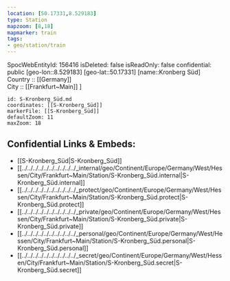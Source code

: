 ```yaml
---
location: [50.17331,8.529183] 
type: Station 
mapzoom: [8,18] 
mapmarker: train 
tags:
- geo/station/train
---
```

SpocWebEntityId: 156416
isDeleted: false
isReadOnly: false
confidential: public
[geo-lon::8.529183] 
[geo-lat::50.17331] 
[name::Kronberg Süd] 
Country :: [[Germany]]  
City :: [[Frankfurt~Main]] ] 


```leaflet
id: S-Kronberg_Süd.md
coordinates: [[S-Kronberg_Süd]] 
markerFile: [[S-Kronberg_Süd]] 
defaultZoom: 11 
maxZoom: 18
```


## Confidential Links & Embeds: 
- [[S-Kronberg_Süd|S-Kronberg_Süd]] 
- [[../../../../../../../../../../_internal/geo/Continent/Europe/Germany/West/Hessen/City/Frankfurt~Main/Station/S-Kronberg_Süd.internal|S-Kronberg_Süd.internal]] 
- [[../../../../../../../../../../_protect/geo/Continent/Europe/Germany/West/Hessen/City/Frankfurt~Main/Station/S-Kronberg_Süd.protect|S-Kronberg_Süd.protect]] 
- [[../../../../../../../../../../_private/geo/Continent/Europe/Germany/West/Hessen/City/Frankfurt~Main/Station/S-Kronberg_Süd.private|S-Kronberg_Süd.private]] 
- [[../../../../../../../../../../_personal/geo/Continent/Europe/Germany/West/Hessen/City/Frankfurt~Main/Station/S-Kronberg_Süd.personal|S-Kronberg_Süd.personal]] 
- [[../../../../../../../../../../_secret/geo/Continent/Europe/Germany/West/Hessen/City/Frankfurt~Main/Station/S-Kronberg_Süd.secret|S-Kronberg_Süd.secret]] 
